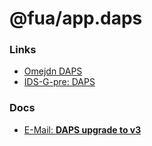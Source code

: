 # @fua/app.daps

### Links

- [Omejdn DAPS](https://github.com/International-Data-Spaces-Association/omejdn-daps)
- [IDS-G-pre: DAPS](https://github.com/International-Data-Spaces-Association/IDS-G-pre/tree/main/Components/IdentityProvider/DAPS)

### Docs

- [E-Mail: **DAPS upgrade to v3**](docs/daps_upgrade_to_v3.md)
